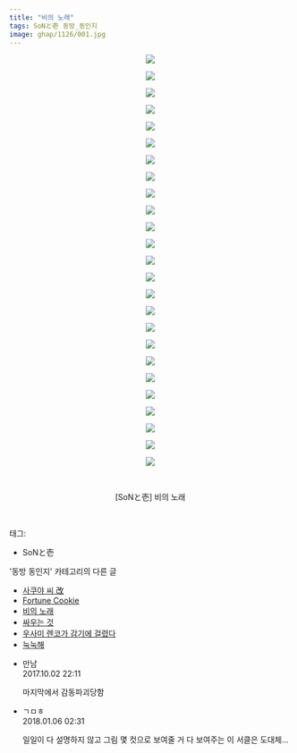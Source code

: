 ```yaml
---
title: "비의 노래"
tags: SoNと壱 동방_동인지
image: ghap/1126/001.jpg
---
```

<div class="article">
<p style="text-align: center; clear: none; float: none;"><img src="{{ site.nasurl }}/ghap/1126/001.jpg"/></p>
<p style="text-align: center; clear: none; float: none;"><img src="{{ site.nasurl }}/ghap/1126/002.jpg"/></p>
<p style="text-align: center; clear: none; float: none;"><img src="{{ site.nasurl }}/ghap/1126/003.jpg"/></p>
<p style="text-align: center; clear: none; float: none;"><img src="{{ site.nasurl }}/ghap/1126/004.jpg"/></p>
<p style="text-align: center; clear: none; float: none;"><img src="{{ site.nasurl }}/ghap/1126/005.jpg"/></p>
<p style="text-align: center; clear: none; float: none;"><img src="{{ site.nasurl }}/ghap/1126/006.jpg"/></p>
<p style="text-align: center; clear: none; float: none;"><img src="{{ site.nasurl }}/ghap/1126/007.jpg"/></p>
<p style="text-align: center; clear: none; float: none;"><img src="{{ site.nasurl }}/ghap/1126/008.jpg"/></p>
<p style="text-align: center; clear: none; float: none;"><img src="{{ site.nasurl }}/ghap/1126/009.jpg"/></p>
<p style="text-align: center; clear: none; float: none;"><img src="{{ site.nasurl }}/ghap/1126/010.jpg"/></p>
<p style="text-align: center; clear: none; float: none;"><img src="{{ site.nasurl }}/ghap/1126/011.jpg"/></p>
<p style="text-align: center; clear: none; float: none;"><img src="{{ site.nasurl }}/ghap/1126/012.jpg"/></p>
<p style="text-align: center; clear: none; float: none;"><img src="{{ site.nasurl }}/ghap/1126/013.jpg"/></p>
<p style="text-align: center; clear: none; float: none;"><img src="{{ site.nasurl }}/ghap/1126/014.jpg"/></p>
<p style="text-align: center; clear: none; float: none;"><img src="{{ site.nasurl }}/ghap/1126/015.jpg"/></p>
<p style="text-align: center; clear: none; float: none;"><img src="{{ site.nasurl }}/ghap/1126/016.jpg"/></p>
<p style="text-align: center; clear: none; float: none;"><img src="{{ site.nasurl }}/ghap/1126/017.jpg"/></p>
<p style="text-align: center; clear: none; float: none;"><img src="{{ site.nasurl }}/ghap/1126/018.jpg"/></p>
<p style="text-align: center; clear: none; float: none;"><img src="{{ site.nasurl }}/ghap/1126/019.jpg"/></p>
<p style="text-align: center; clear: none; float: none;"><img src="{{ site.nasurl }}/ghap/1126/020.jpg"/></p>
<p style="text-align: center; clear: none; float: none;"><img src="{{ site.nasurl }}/ghap/1126/021.jpg"/></p>
<p style="text-align: center; clear: none; float: none;"><img src="{{ site.nasurl }}/ghap/1126/022.jpg"/></p>
<p style="text-align: center; clear: none; float: none;"><img src="{{ site.nasurl }}/ghap/1126/023.jpg"/></p>
<p style="text-align: center; clear: none; float: none;"><img src="{{ site.nasurl }}/ghap/1126/024.jpg"/></p>
<p style="text-align: center; clear: none; float: none;"><img src="{{ site.nasurl }}/ghap/1126/025.jpg"/></p>
<p style="text-align: center; clear: none; float: none;"><br/></p>
<p style="text-align: center; clear: none; float: none;">[SoNと壱] 비의 노래</p>
<p><br/></p>
</div><div class="tagTrail">
<p>태그: </p>
<ul>
<li>SoNと壱</li>
</ul>
</div><div class="another">
<p>'동방 동인지' 카테고리의 다른 글</p>
<ul>
<li><a href="/2016-07-26-ghap_1128">사쿠야 씨 改</a></li>
<li><a href="/2016-07-26-ghap_1127">Fortune Cookie</a></li>
<li><a href="/2016-07-26-ghap_1126">비의 노래</a></li>
<li><a href="/2016-07-26-ghap_1125">싸우는 것</a></li>
<li><a href="/2016-07-26-ghap_1123">우사미 렌코가 감기에 걸렸다</a></li>
<li><a href="/2016-07-26-ghap_1122">눅눅해</a></li>
</ul>
</div><div class="cb_module cb_fluid">
<div class="cb_wrt cb_profile">
<div class="comment">
<ul>
<li class="cb_thumb_off" id="comment15095224">
<div class="cb_comment_area">
<div class="cb_info_area">
<div class="cb_section">
<span class="cb_nick_name">만남</span>
</div>
<div class="cb_section">
<span class="cb_date">2017.10.02 22:11 </span>
</div>
</div>
<div class="cb_dsc_comment">
<p class="cb_dsc">
											마지막에서 감동파괴당함
										</p>
</div>
</div></li>
<li class="cb_thumb_off" id="comment15167558">
<div class="cb_comment_area">
<div class="cb_info_area">
<div class="cb_section">
<span class="cb_nick_name">ㄱㅁㅎ</span>
</div>
<div class="cb_section">
<span class="cb_date">2018.01.06 02:31 </span>
</div>
</div>
<div class="cb_dsc_comment">
<p class="cb_dsc">
											일일이 다 설명하지 않고 그림 몇 컷으로 보여줄 거 다 보여주는 이 서클은 도대체...
										</p>
</div>
</div></li>
</ul>
</div>
</div><!-- commentList close -->
</div>